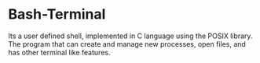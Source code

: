 Bash-Terminal
=============

Its a user defined shell, implemented in C language using the POSIX library. The program that can create and manage new processes, open files, and has other terminal like features.
